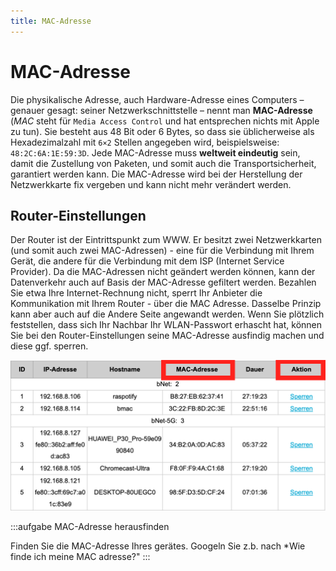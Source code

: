 ```yaml
---
title: MAC-Adresse
---
```


# MAC-Adresse

Die physikalische Adresse, auch Hardware-Adresse eines Computers – genauer gesagt: seiner Netzwerkschnittstelle – nennt man **MAC-Adresse** (*MAC* steht für `Media Access Control` und hat entsprechen nichts mit Apple zu tun). Sie besteht aus 48 Bit oder 6 Bytes, so dass sie üblicherweise als Hexadezimalzahl mit `6×2` Stellen angegeben wird, beispielsweise: `48:2C:6A:1E:59:3D`. Jede MAC-Adresse muss **weltweit eindeutig** sein, damit die Zustellung von Paketen, und somit auch die Transportsicherheit, garantiert werden kann. Die MAC-Adresse wird bei der Herstellung der Netzwerkkarte fix vergeben und kann nicht mehr verändert werden.

## Router-Einstellungen

Der Router ist der Eintrittspunkt zum WWW. Er besitzt zwei Netzwerkkarten (und somit auch zwei MAC-Adressen) - eine für die Verbindung mit Ihrem Gerät, die andere für die Verbindung mit dem ISP (Internet Service Provider). Da die MAC-Adressen nicht geändert werden können, kann der Datenverkehr auch auf Basis der MAC-Adresse gefiltert werden. Bezahlen Sie etwa Ihre Internet-Rechnung nicht, sperrt Ihr Anbieter die Kommunikation mit Ihrem Router - über die MAC Adresse. Dasselbe Prinzip kann aber auch auf die Andere Seite angewandt werden. Wenn Sie plötzlich feststellen, dass sich Ihr Nachbar Ihr WLAN-Passwort erhascht hat, können Sie bei den Router-Einstellungen seine MAC-Adresse ausfindig machen und diese ggf. sperren.

![Router Einstellungen: MAC-Adressen sperren](images/mac-address-config.png)

:::aufgabe MAC-Adresse herausfinden

Finden Sie die MAC-Adresse Ihres gerätes. Googeln Sie z.b. nach *Wie finde ich meine MAC adresse?"
:::

